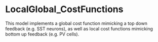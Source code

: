 # LocalGlobal_CostFunctions

This model implements a global cost function mimicking a top down feedback (e.g. SST neurons), as well as local cost functions mimicking bottom up feedback (e.g. PV cells).  
